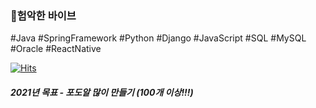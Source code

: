 ### 👿험악한 바이브

<!--
**rohhj622/rohhj622** is a ✨ _special_ ✨ repository because its `README.md` (this file) appears on your GitHub profile.

Here are some ideas to get you started:

- 🔭 I’m currently working on ...
- 🌱 I’m currently learning ...
- 👯 I’m looking to collaborate on ...
- 🤔 I’m looking for help with ...
- 💬 Ask me about ...
- 📫 How to reach me: ...
- 😄 Pronouns: ...
- ⚡ Fun fact: ...
-->
#Java #SpringFramework
#Python #Django #JavaScript
#SQL #MySQL #Oracle 
#ReactNative 



[![Hits](https://hits.seeyoufarm.com/api/count/incr/badge.svg?url=https%3A%2F%2Fgithub.com%2Frohhj622&count_bg=%235000FF&title_bg=%235000FF&icon=googlefit.svg&icon_color=%23FFFFFF&title=+&edge_flat=false)](https://hits.seeyoufarm.com)


##### 2021년 목표 - 포도알 많이 만들기 (100개 이상!!!)
